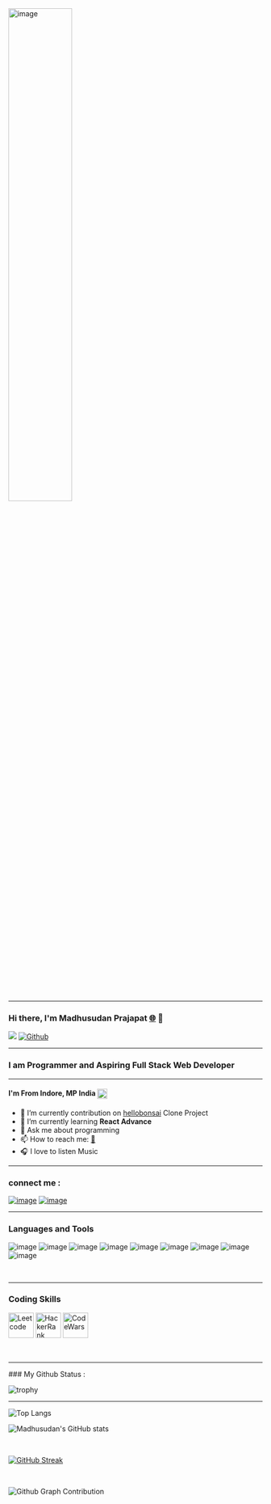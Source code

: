 
<img align="center" alt="image" src="https://contentstatic.techgig.com/thumb/msid-89803879,width-355,resizemode-4/How-to-become-a-web-developer-A-complete-guide.jpg?16474" width="50%"/>

<hr/>

### Hi there, I'm Madhusudan Prajapat [🌐](https://madhusudan0906.github.io/) 👋

![](https://visitor-badge.laobi.icu/badge?page_id=Madhusudan0906)
[![Github](https://img.shields.io/github/followers/Madhusudan0906?label=Follow&style=social)](https://github.com/Madhusudan0906)

<hr/>

### I am Programmer and Aspiring Full Stack Web Developer

<hr/>

#### I'm From Indore, MP India <img align="center" alt="image" src="https://user-images.githubusercontent.com/103635175/192430392-391f2a34-580a-4adb-bd0c-8d1fbe214089.png" width="20px"/>
- 🔭 I’m currently contribution on [hellobonsai](https://hellobonsai.vercel.app/) Clone Project
- 🌱 I’m currently learning **React Advance**
- 💬 Ask me about programming
- 📫 How to reach me: [📧](mailto:prajapatmadhusudan06@gmail.com)
- 🎧 I love to listen Music

<hr/>

### connect me :

[![image](https://user-images.githubusercontent.com/103635175/192428903-a9a77a8c-371b-478b-9730-ccf3312cf517.png)](https://madhusudan0906.github.io/)
[![image](https://user-images.githubusercontent.com/103635175/192428999-336853fb-7cee-4e34-a3f7-3eb28bbb0b98.png)](https://www.linkedin.com/in/madhusudan-prajapat-918808169/)

<hr/>

### Languages and Tools

![image](https://user-images.githubusercontent.com/103635175/192426892-c2872232-2eca-44a7-a241-27d7d9e9dc7b.png)
![image](https://user-images.githubusercontent.com/103635175/192426859-97656179-3c71-4a2e-a51b-fa2045d48d14.png)
![image](https://user-images.githubusercontent.com/103635175/192426970-bdc90807-6345-4e74-a5c8-00f17e8304b2.png)
![image](https://user-images.githubusercontent.com/103635175/192427018-700b28e2-c313-40f5-9318-7321ed34b96e.png)
![image](https://user-images.githubusercontent.com/103635175/192427046-03bbbe13-8b4a-4e66-9691-45aa10b7d61f.png)
![image](https://user-images.githubusercontent.com/103635175/192427351-e99ca1d9-9919-4a3f-861e-1b1a45dea072.png)
![image](https://user-images.githubusercontent.com/103635175/192427402-ab4b8790-308c-4e9d-a757-4d5f5b6efafd.png)
![image](https://user-images.githubusercontent.com/103635175/192427429-04defce8-28c5-4186-a5e2-d32a9c95fd65.png)
![image](https://user-images.githubusercontent.com/103635175/192427477-3317aacf-a6cc-4235-87a6-9dea3f1afada.png)

<br/>
<hr/>

### Coding Skills

<a href="https://leetcode.com/Mad06/"><img width="50px" src="https://user-images.githubusercontent.com/103635175/193608438-d8cb2eb4-0518-4cfc-a758-1bc7f7c5cc71.png" alt="Leetcode" /></a>
<a href="https://www.hackerrank.com/prajapatmadhusu1"><img width="50px" src="https://user-images.githubusercontent.com/103635175/193608568-dab7f41f-cf8d-497e-a427-ef790e598bb2.png" alt="HackerRank" /></a>
<a href="https://www.codewars.com/users/madhusudan"><img width="50px" src="https://user-images.githubusercontent.com/103635175/193608658-8bc34f85-196b-43c1-a361-012addf1e5b6.png" alt="CodeWars" /></a>

<br/>
<hr/>
### My Github Status :

![trophy](https://github-profile-trophy.vercel.app/?username=Madhusudan0906)

<hr/>

![Top Langs](https://github-readme-stats.vercel.app/api/top-langs/?username=Madhusudan0906&theme=tokyonight)
<br/>

![Madhusudan's GitHub stats](https://github-readme-stats.vercel.app/api?username=Madhusudan0906&show_icons=true&theme=tokyonight)

<br/>

[![GitHub Streak](https://streak-stats.demolab.com?user=Madhusudan0906&theme=tokyonight)](https://git.io/streak-stats)

<br/>

![Github Graph Contribution](https://activity-graph.herokuapp.com/graph?username=Madhusudan0906&bg_color=1a1b27&color=70a5fd&line=5BCDEC&point=FFFFFF&hide_border=true)


<!--
**Madhusudan0906/Madhusudan0906** is a ✨ _special_ ✨ repository because its `README.md` (this file) appears on your GitHub profile.

Here are some ideas to get you started:

- 🔭 I’m currently working on ...
- 🌱 I’m currently learning ...
- 👯 I’m looking to collaborate on ...
- 🤔 I’m looking for help with ...
- 💬 Ask me about ...
- 📫 How to reach me: ...
- 😄 Pronouns: ...
- ⚡ Fun fact: ...
-->
